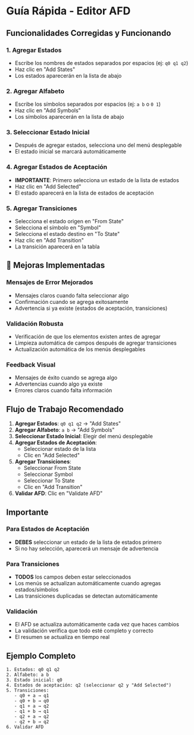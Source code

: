 #  Guía Rápida - Editor AFD

##  **Funcionalidades Corregidas y Funcionando**

### 1. **Agregar Estados**
-  Escribe los nombres de estados separados por espacios (ej: `q0 q1 q2`)
-  Haz clic en "Add States"
-  Los estados aparecerán en la lista de abajo

### 2. **Agregar Alfabeto**
-  Escribe los símbolos separados por espacios (ej: `a b` o `0 1`)
-  Haz clic en "Add Symbols"
-  Los símbolos aparecerán en la lista de abajo

### 3. **Seleccionar Estado Inicial**
-  Después de agregar estados, selecciona uno del menú desplegable
-  El estado inicial se marcará automáticamente

### 4. **Agregar Estados de Aceptación**
-  **IMPORTANTE**: Primero selecciona un estado de la lista de estados
-  Haz clic en "Add Selected"
-  El estado aparecerá en la lista de estados de aceptación

### 5. **Agregar Transiciones**
-  Selecciona el estado origen en "From State"
-  Selecciona el símbolo en "Symbol"
-  Selecciona el estado destino en "To State"
-  Haz clic en "Add Transition"
-  La transición aparecerá en la tabla

## 🔧 **Mejoras Implementadas**

### **Mensajes de Error Mejorados**
-  Mensajes claros cuando falta seleccionar algo
-  Confirmación cuando se agrega exitosamente
-  Advertencia si ya existe (estados de aceptación, transiciones)

### **Validación Robusta**
-  Verificación de que los elementos existen antes de agregar
-  Limpieza automática de campos después de agregar transiciones
-  Actualización automática de los menús desplegables

### **Feedback Visual**
-  Mensajes de éxito cuando se agrega algo
-  Advertencias cuando algo ya existe
-  Errores claros cuando falta información

## **Flujo de Trabajo Recomendado**

1. **Agregar Estados**: `q0 q1 q2` → "Add States"
2. **Agregar Alfabeto**: `a b` → "Add Symbols"
3. **Seleccionar Estado Inicial**: Elegir del menú desplegable
4. **Agregar Estados de Aceptación**: 
   - Seleccionar estado de la lista
   - Clic en "Add Selected"
5. **Agregar Transiciones**:
   - Seleccionar From State
   - Seleccionar Symbol
   - Seleccionar To State
   - Clic en "Add Transition"
6. **Validar AFD**: Clic en "Validate AFD"

##  **Importante**

### **Para Estados de Aceptación**
- **DEBES** seleccionar un estado de la lista de estados primero
- Si no hay selección, aparecerá un mensaje de advertencia

### **Para Transiciones**
- **TODOS** los campos deben estar seleccionados
- Los menús se actualizan automáticamente cuando agregas estados/símbolos
- Las transiciones duplicadas se detectan automáticamente

### **Validación**
- El AFD se actualiza automáticamente cada vez que haces cambios
- La validación verifica que todo esté completo y correcto
- El resumen se actualiza en tiempo real

## **Ejemplo Completo**

```
1. Estados: q0 q1 q2
2. Alfabeto: a b
3. Estado inicial: q0
4. Estados de aceptación: q2 (seleccionar q2 y "Add Selected")
5. Transiciones:
   - q0 + a → q1
   - q0 + b → q0
   - q1 + a → q2
   - q1 + b → q1
   - q2 + a → q2
   - q2 + b → q2
6. Validar AFD
```


